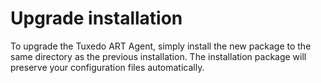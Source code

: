 # Upgrade installation

To upgrade the Tuxedo ART Agent, simply install the new package to the same directory as the previous installation. The
installation package will preserve your configuration files
automatically.
